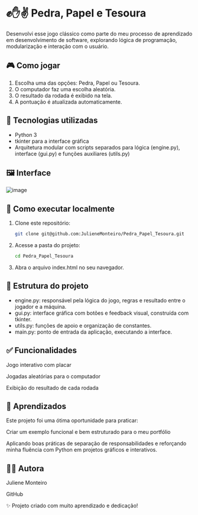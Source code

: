# ✊✋✌ Pedra, Papel e Tesoura

Desenvolvi esse jogo clássico como parte do meu processo de aprendizado em desenvolvimento de software, explorando lógica de programação, modularização e interação com o usuário.

## 🎮 Como jogar

1. Escolha uma das opções: Pedra, Papel ou Tesoura.
2. O computador faz uma escolha aleatória.
3. O resultado da rodada é exibido na tela.
4. A pontuação é atualizada automaticamente.

## 🔧 Tecnologias utilizadas

- Python 3
- tkinter para a interface gráfica
- Arquitetura modular com scripts separados para lógica (engine.py), interface (gui.py) e funções auxiliares (utils.py)

## 🖼️ Interface

![image](https://github.com/user-attachments/assets/cbd41940-15de-4128-8ee6-24bfad2d2269)

## 🚀 Como executar localmente

1. Clone este repositório:
   ```bash
   git clone git@github.com:JulieneMonteiro/Pedra_Papel_Tesoura.git

2. Acesse a pasta do projeto:
   ```bash
   cd Pedra_Papel_Tesoura

3. Abra o arquivo index.html no seu navegador.
   

## 📁 Estrutura do projeto
 
- engine.py: responsável pela lógica do jogo, regras e resultado entre o jogador e a máquina.
- gui.py: interface gráfica com botões e feedback visual, construída com tkinter.
- utils.py: funções de apoio e organização de constantes.
- main.py: ponto de entrada da aplicação, executando a interface.



##   ✅ Funcionalidades

Jogo interativo com placar

Jogadas aleatórias para o computador

Exibição do resultado de cada rodada



 ## 🧠 Aprendizados
Este projeto foi uma ótima oportunidade para praticar:

Criar um exemplo funcional e bem estruturado para o meu portfólio

Aplicando boas práticas de separação de responsabilidades e reforçando minha fluência com Python em projetos gráficos e interativos.


## 🙋‍♀️ Autora

Juliene Monteiro

GitHub

✨ Projeto criado com muito aprendizado e dedicação!




